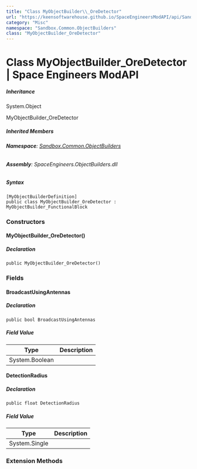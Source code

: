 ```yaml
---
title: "Class MyObjectBuilder\\_OreDetector"
url: "https://keensoftwarehouse.github.io/SpaceEngineersModAPI/api/Sandbox.Common.ObjectBuilders.MyObjectBuilder_OreDetector.html"
category: "Misc"
namespace: "Sandbox.Common.ObjectBuilders"
class: "MyObjectBuilder_OreDetector"
---
```


# Class MyObjectBuilder\_OreDetector | Space Engineers ModAPI

##### Inheritance

System.Object

MyObjectBuilder\_OreDetector

##### Inherited Members

###### **Namespace**: [Sandbox.Common.ObjectBuilders](https://keensoftwarehouse.github.io/SpaceEngineersModAPI/api/Sandbox.Common.ObjectBuilders.html)

###### **Assembly**: SpaceEngineers.ObjectBuilders.dll

##### Syntax

```
[MyObjectBuilderDefinition]
public class MyObjectBuilder_OreDetector : MyObjectBuilder_FunctionalBlock
```

### Constructors

#### MyObjectBuilder\_OreDetector()

##### Declaration

```
public MyObjectBuilder_OreDetector()
```

### Fields

#### BroadcastUsingAntennas

##### Declaration

```
public bool BroadcastUsingAntennas
```

##### Field Value

| Type | Description |
| --- | --- |
| System.Boolean |     |

#### DetectionRadius

##### Declaration

```
public float DetectionRadius
```

##### Field Value

| Type | Description |
| --- | --- |
| System.Single |     |

### Extension Methods